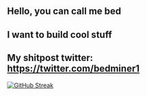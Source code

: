 Hello, you can call me bed
-----
I want to build cool stuff
-----
My shitpost twitter: https://twitter.com/bedminer1
-----
[![GitHub Streak](https://streak-stats.demolab.com?user=bedminer1&theme=dark&hide_border=true&date_format=j%2Fn%5B%2FY%5D)](https://git.io/streak-stats)
